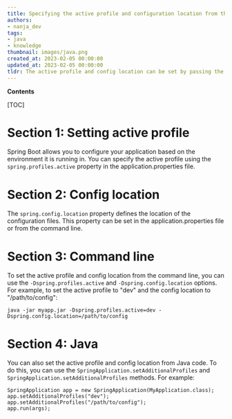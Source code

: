 ```yaml
---
title: Specifying the active profile and configuration location from the command line in spring boot
authors:
- nanja_dev
tags:
- java
- knowledge
thumbnail: images/java.png
created_at: 2023-02-05 00:00:00
updated_at: 2023-02-05 00:00:00
tldr: The active profile and config location can be set by passing the parameters -Dspring.profiles.active and -Dspring.config.location to the Java command.
---
```


**Contents**

[TOC]

# Section 1: Setting active profile

Spring Boot allows you to configure your application based on the environment it is running in. You can specify the active profile using the `spring.profiles.active` property in the application.properties file.

# Section 2: Config location

The `spring.config.location` property defines the location of the configuration files. This property can be set in the application.properties file or from the command line.

# Section 3: Command line

To set the active profile and config location from the command line, you can use the `-Dspring.profiles.active` and `-Dspring.config.location` options. For example, to set the active profile to "dev" and the config location to "/path/to/config":

```
java -jar myapp.jar -Dspring.profiles.active=dev -Dspring.config.location=/path/to/config
```

# Section 4: Java

You can also set the active profile and config location from Java code. To do this, you can use the `SpringApplication.setAdditionalProfiles` and `SpringApplication.setAdditionalProfiles` methods. For example:

```
SpringApplication app = new SpringApplication(MyApplication.class);
app.setAdditionalProfiles("dev");
app.setAdditionalProfiles("/path/to/config");
app.run(args);
```
